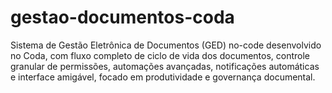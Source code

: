 # gestao-documentos-coda
Sistema de Gestão Eletrônica de Documentos (GED) no-code desenvolvido no Coda, com fluxo completo de ciclo de vida dos documentos, controle granular de permissões, automações avançadas, notificações automáticas e interface amigável, focado em produtividade e governança documental.
